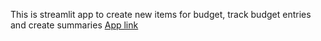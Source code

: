 This is streamlit app to create new items for budget, track budget entries and create summaries
[App link]("https://ruthvika-mohan-budget-app-data-labler-icope5.streamlit.app/")